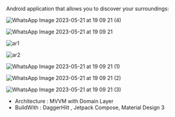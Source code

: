 Android application that allows you to discover your surroundings:

![WhatsApp Image 2023-05-21 at 19 09 21 (4)](https://github.com/changhaowu00/MapAround-Android/assets/67517715/34c6b3db-b3fd-4a9b-82ab-910a45d94a43)

![WhatsApp Image 2023-05-21 at 19 09 21](https://github.com/changhaowu00/MapAround-Android/assets/67517715/091c9c93-b5c4-4e68-9bc2-2c56434f158b)

![ar1](https://github.com/changhaowu00/MapAround-Android/assets/67517715/8102206a-b067-46b5-a8b9-714bafeadb27)

![ar2](https://github.com/changhaowu00/MapAround-Android/assets/67517715/5f57ebfa-c969-45bf-a3c8-eb4afb30297f)

![WhatsApp Image 2023-05-21 at 19 09 21 (1)](https://github.com/changhaowu00/MapAround-Android/assets/67517715/f0d50616-6464-4a48-943b-769c4695983a)

![WhatsApp Image 2023-05-21 at 19 09 21 (2)](https://github.com/changhaowu00/MapAround-Android/assets/67517715/c3ea201c-08eb-42c6-a80b-bf373b65f214)

![WhatsApp Image 2023-05-21 at 19 09 21 (3)](https://github.com/changhaowu00/MapAround-Android/assets/67517715/fa3df100-c241-41cb-a384-45208c6b10f4)



* Architecture : MVVM with Domain Layer 
* BuildWith : DaggerHilt , Jetpack Compose, Material Design 3
